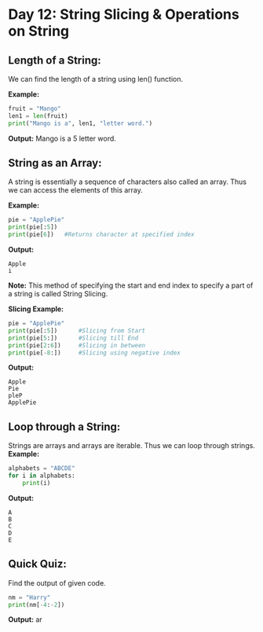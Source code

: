 # Day 12: String Slicing & Operations on String
## Length of a String:
We can find the length of a string using len() function.

**Example:**
```python
fruit = "Mango"
len1 = len(fruit)
print("Mango is a", len1, "letter word.")
```
**Output:** Mango is a 5 letter word.

## String as an Array:
A string is essentially a sequence of characters also called an array. Thus we can access the elements of this array. 

**Example:**
```python
pie = "ApplePie"
print(pie[:5])
print(pie[6])	#Returns character at specified index
```
**Output:**
```
Apple
i
```
 

**Note:** This method of specifying the start and end index to specify a part of a string is called String Slicing. 

**Slicing Example:**
```python
pie = "ApplePie"
print(pie[:5])      #Slicing from Start
print(pie[5:])      #Slicing till End
print(pie[2:6])     #Slicing in between
print(pie[-8:])     #Slicing using negative index
```
**Output:**
```
Apple
Pie
pleP
ApplePie
```
## Loop through a String:
Strings are arrays and arrays are iterable. Thus we can loop through strings.
**Example:**
```python
alphabets = "ABCDE"
for i in alphabets:
    print(i)
  ```
**Output:**
```
A
B
C
D
E
```

## Quick Quiz: 
Find the output of given code.
```python
nm = "Harry"
print(nm[-4:-2])
```
**Output:** ar
